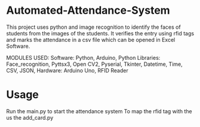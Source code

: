 # Automated-Attendance-System
This project uses python and image recognition to identify the faces of students from the images of the students. It verifies the entry using rfid tags and marks the attendance in a csv file which can be opened in Excel Software.

MODULES USED:
  Software:
    Python,
    Arduino,
    Python Libraries:
      Face_recognition,
      Pyttsx3,
      Open CV2,
      Pyserial,
      Tkinter,
      Datetime,
      Time,
      CSV,
      JSON,
  Hardware:
    Arduino Uno,
    RFID Reader

# Usage
Run the main.py to start the attendance system 
To map the rfid tag with the us the add_card.py
